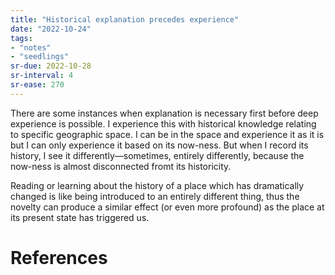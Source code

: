 ```yaml
---
title: "Historical explanation precedes experience"
date: "2022-10-24"
tags:
- "notes"
- "seedlings"
sr-due: 2022-10-28
sr-interval: 4
sr-ease: 270
---
```


There are some instances when explanation is necessary first before deep experience is possible. I experience this with historical knowledge relating to specific geographic space. I can be in the space and experience it as it is but I can only experience it based on its now-ness. But when I record its history, I see it differently—sometimes, entirely differently, because the now-ness is almost disconnected fromt its historicity.

Reading or learning about the history of a place which has dramatically changed is like being introduced to an entirely different thing, thus the novelty can produce a similar effect (or even more profound) as the place at its present state has triggered us.

# References